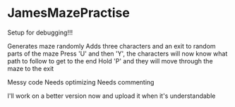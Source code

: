 # JamesMazePractise

Setup for debugging!!!

Generates maze randomly
Adds three characters and an exit to random parts of the maze
Press 'U' and then 'Y', the characters will now know what path to follow to get to the end
Hold 'P' and they will move through the maze to the exit

Messy code
Needs optimizing
Needs commenting

I'll work on a better version now and upload it when it's understandable

